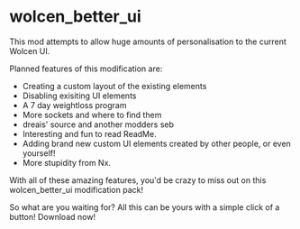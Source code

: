 # wolcen_better_ui

This mod attempts to allow huge amounts of personalisation to the current Wolcen UI. 

Planned features of this modification are:


* Creating a custom layout of the existing elements
* Disabling exisiting UI elements
* A 7 day weightloss program
* More sockets and where to find them
* dreais' source and another modders seb
* Interesting and fun to read ReadMe. 
* Adding brand new custom UI elements created by other people, or even yourself!
* More stupidity from Nx.

With all of these amazing features, you'd be crazy to miss out on this wolcen_better_ui modification pack!

So what are you waiting for? All this can be yours with a simple click of a button!
Download now!
